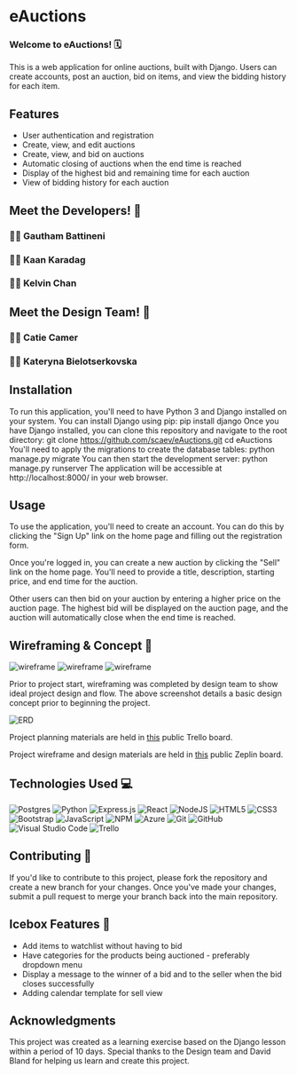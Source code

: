 # eAuctions

### Welcome to eAuctions! 🗓

This is a web application for online auctions, built with Django. Users can create accounts, post an auction, bid on items, and view the bidding history for each item.

## Features

- User authentication and registration
- Create, view, and edit auctions
- Create, view, and bid on auctions
- Automatic closing of auctions when the end time is reached
- Display of the highest bid and remaining time for each auction
- View of bidding history for each auction

## Meet the Developers! 🤝

### 🧑‍💻 Gautham Battineni

### 🧑‍💻 Kaan Karadag

### 🧑‍💻 Kelvin Chan

## Meet the Design Team! 🤝

### 👩‍💻 Catie Camer

### 👩‍💻 Kateryna Bielotserkovska

## Installation

To run this application, you'll need to have Python 3 and Django installed on your system. You can install Django using pip:
pip install django
Once you have Django installed, you can clone this repository and navigate to the root directory:
git clone https://github.com/scaev/eAuctions.git
cd eAuctions
You'll need to apply the migrations to create the database tables:
python manage.py migrate
You can then start the development server:
python manage.py runserver
The application will be accessible at http://localhost:8000/ in your web browser.

## Usage

To use the application, you'll need to create an account. You can do this by clicking the "Sign Up" link on the home page and filling out the registration form.

Once you're logged in, you can create a new auction by clicking the "Sell" link on the home page. You'll need to provide a title, description, starting price, and end time for the auction.

Other users can then bid on your auction by entering a higher price on the auction page. The highest bid will be displayed on the auction page, and the auction will automatically close when the end time is reached.

## Wireframing & Concept 📝

![wireframe](https://i.imgur.com/ISFpMoe.png)
![wireframe](https://i.imgur.com/erkDRNa.jpg)
![wireframe](https://i.imgur.com/d3tneyT.png)

Prior to project start, wireframing was completed by design team to show ideal project design and flow. The above screenshot details a basic design concept prior to beginning the project.

![ERD](https://i.imgur.com/X1CvuI6.png)

Project planning materials are held in [this](https://trello.com/b/N6PWQ1w3/project-3-reauction) public Trello board.

Project wireframe and design materials are held in [this](https://app.zeplin.io/project/63e5457f2c2969191b237a65) public Zeplin board.

## Technologies Used 💻

![Postgres](https://img.shields.io/badge/postgres-%23316192.svg?style=for-the-badge&logo=postgresql&logoColor=white)
![Python](https://img.shields.io/badge/python-3670A0?style=for-the-badge&logo=python&logoColor=ffdd54)
![Express.js](https://img.shields.io/badge/express.js-%23404d59.svg?style=for-the-badge&logo=express&logoColor=%2361DAFB)
![React](https://img.shields.io/badge/react-%2320232a.svg?style=for-the-badge&logo=react&logoColor=%2361DAFB)
![NodeJS](https://img.shields.io/badge/node.js-6DA55F?style=for-the-badge&logo=node.js&logoColor=white)
![HTML5](https://img.shields.io/badge/html5-%23E34F26.svg?style=for-the-badge&logo=html5&logoColor=white)
![CSS3](https://img.shields.io/badge/css3-%231572B6.svg?style=for-the-badge&logo=css3&logoColor=white)
![Bootstrap](https://img.shields.io/badge/bootstrap-%23563D7C.svg?style=for-the-badge&logo=bootstrap&logoColor=white)
![JavaScript](https://img.shields.io/badge/javascript-%23323330.svg?style=for-the-badge&logo=javascript&logoColor=%23F7DF1E)
![NPM](https://img.shields.io/badge/NPM-%23000000.svg?style=for-the-badge&logo=npm&logoColor=white)
![Azure](https://img.shields.io/badge/azure-%230072C6.svg?style=for-the-badge&logo=microsoftazure&logoColor=white)
![Git](https://img.shields.io/badge/git-%23F05033.svg?style=for-the-badge&logo=git&logoColor=white)
![GitHub](https://img.shields.io/badge/github-%23121011.svg?style=for-the-badge&logo=github&logoColor=white)
![Visual Studio Code](https://img.shields.io/badge/Visual%20Studio%20Code-0078d7.svg?style=for-the-badge&logo=visual-studio-code&logoColor=white)
![Trello](https://img.shields.io/badge/Trello-%23026AA7.svg?style=for-the-badge&logo=Trello&logoColor=white)

## Contributing 🙏

If you'd like to contribute to this project, please fork the repository and create a new branch for your changes. Once you've made your changes, submit a pull request to merge your branch back into the main repository.

## Icebox Features 🧊

- Add items to watchlist without having to bid
- Have categories for the products being auctioned - preferably dropdown menu
- Display a message to the winner of a bid and to the seller when the bid closes successfully
- Adding calendar template for sell view

## Acknowledgments

This project was created as a learning exercise based on the Django lesson within a period of 10 days. Special thanks to the Design team and David Bland for helping us learn and create this project.
